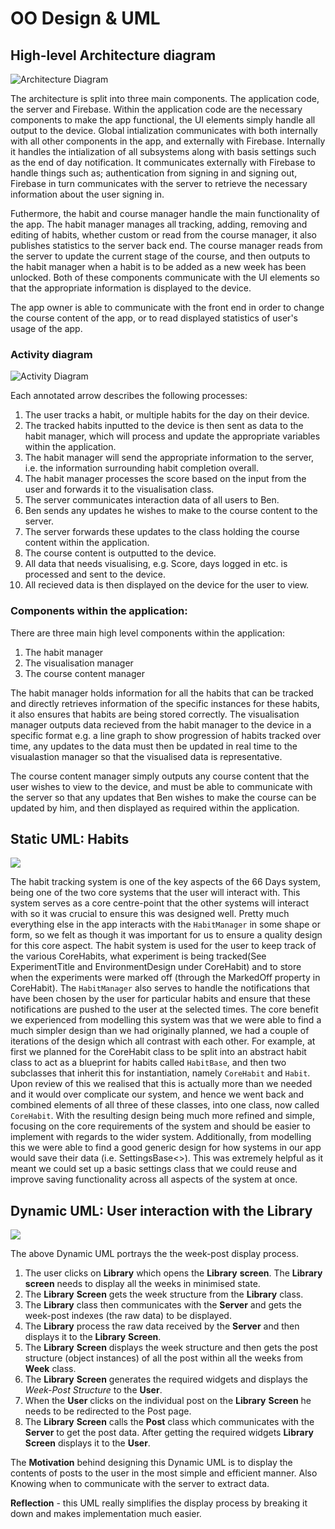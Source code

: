 # OO Design & UML

## High-level Architecture diagram

![Architecture Diagram](https://raw.githubusercontent.com/simon-wh/66-Days/master/Portfolio%20A/Images/Architecture.png)

The architecture is split into three main components. The application code, the server and Firebase. Within the application code are the necessary components to make the app functional, the UI elements simply handle all output to the device. Global intialization communicates with both internally with all other components in the app, and externally with Firebase. Internally it handles the intialization of all subsystems along with basis settings such as the end of day notification. It communicates externally with Firebase to handle things such as; authentication from signing in and signing out, Firebase in turn communicates with the server to retrieve the necessary information about the user signing in. 

Futhermore, the habit and course manager handle the main functionality of the app. The habit manager manages all tracking, adding, removing and editing of habits, whether custom or read from the course manager, it also publishes statistics to the server back end. The course manager reads from the server to update the current stage of the course, and then outputs to the habit manager when a habit is to be added as a new week has been unlocked. Both of these components communicate with the UI elements so that the appropriate information is displayed to the device.

The app owner is able to communicate with the front end in order to change the course content of the app, or to read displayed statistics of user's usage of the app.

### Activity diagram
![Activity Diagram](https://raw.githubusercontent.com/simon-wh/66-Days/master/Portfolio%20A/Images/Architecture%20diagram.jpg)

Each annotated arrow describes the following processes:
1. The user tracks a habit, or multiple habits for the day on their device.
1. The tracked habits inputted to the device is then sent as data to the habit manager, which will process and update the appropriate variables within the application.
1. The habit manager will send the appropriate information to the server, i.e. the information surrounding habit completion overall.
1. The habit manager processes the score based on the input from the user and forwards it to the visualisation class.
1. The server communicates interaction data of all users to Ben.
1. Ben sends any updates he wishes to make to the course content to the server.
1. The server forwards these updates to the class holding the course content within the application.
1. The course content is outputted to the device.
1. All data that needs visualising, e.g. Score, days logged in etc. is processed and sent to the device.
1. All recieved data is then displayed on the device for the user to view.

### Components within the application:
There are three main high level components within the application:
1. The habit manager
1. The visualisation manager
1. The course content manager

The habit manager holds information for all the habits that can be tracked and directly retrieves information of the specific instances for these habits, it also ensures that habits are being stored correctly. The visualisation manager outputs data recieved from the habit manager to the device in a specific format e.g. a line graph to show progression of habits tracked over time, any updates to the data must then be updated in real time to the visualastion manager so that the visualised data is representative. 

The course content manager simply outputs any course content that the user wishes to view to the device, and must be able to communicate with the server so that any updates that Ben wishes to make the course can be updated by him, and then displayed as required within the application. 

## Static UML: Habits
![](https://github.com/simon-wh/66-Days/blob/master/Documentation/Development/UML%20Diagrams/Habits.png?raw=true)

The habit tracking system is one of the key aspects of the 66 Days system, being one of the two core systems that the user will interact with. This system serves as a core centre-point that the other systems will interact with so it was crucial to ensure this was designed well. Pretty much everything else in the app interacts with the `HabitManager` in some shape or form, so we felt as though it was important for us to ensure a quality design for this core aspect. The habit system is used for the user to keep track of the various CoreHabits, what experiment is being tracked(See ExperimentTitle and EnvironmentDesign under CoreHabit) and to store when the experiments were marked off (through the MarkedOff property in CoreHabit). The `HabitManager` also serves to handle the notifications that have been chosen by the user for particular habits and ensure that these notifications are pushed to the user at the selected times. The core benefit we experienced from modelling this system was that we were able to find a much simpler design than we had originally planned, we had a couple of iterations of the design which all contrast with each other. For example, at first we planned for the CoreHabit class to be split into an abstract habit class to act as a blueprint for habits called `HabitBase`, and then two subclasses that inherit this for instantiation, namely `CoreHabit` and `Habit`. Upon review of this we realised that this is actually more than we needed and it would over complicate our system, and hence we went back and combined elements of all three of these classes, into one class, now called `CoreHabit`. With the resulting design being much more refined and simple, focusing on the core requirements of the system and should be easier to implement with regards to the wider system. Additionally, from modelling this we were able to find a good generic design for how systems in our app would save their data (i.e. SettingsBase<>). This was extremely helpful as it meant we could set up a basic settings class that we could reuse and improve saving functionality across all aspects of the system at once.

## Dynamic UML: User interaction with the Library

![](https://github.com/simon-wh/66-Days/blob/master/Portfolio%20A/Images/Dynamic%20Library%20UML.png?raw=true)

The above Dynamic UML portrays the the week-post display process. 

1. The user clicks on **Library** which opens the **Library** **screen**. The **Library** **screen** needs to display all the weeks in minimised state.
2. The **Library** **Screen** gets the week structure from the **Library** class.
3.  The **Library** class then communicates with the **Server** and gets the week-post indexes (the raw data) to be displayed.
4. The **Library** process the raw data received by the **Server** and then displays it to the **Library** **Screen**.
5. The **Library** **Screen** displays the week structure and then gets the post structure (object instances) of all the post within all the weeks from **Week** class.
6. The **Library** **Screen** generates the required widgets and displays the *Week-Post Structure* to the **User**.
7. When the **User** clicks on the individual post on the **Library** **Screen** he needs to be redirected to the Post page.
8. The **Library** **Screen** calls the **Post** class which communicates with the **Server** to get the post data. After getting the required widgets **Library** **Screen** displays it to the **User**.

The **Motivation** behind designing this Dynamic UML is to display the contents of posts to the user in the most simple and efficient manner. Also Knowing when to communicate with the server to extract data.

**Reflection** - this UML really simplifies the display process by breaking it down and makes implementation much easier.

